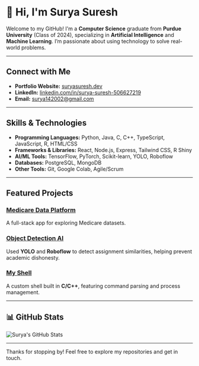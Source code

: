 
# 👋 Hi, I'm Surya Suresh

Welcome to my GitHub! I'm a **Computer Science** graduate from **Purdue University** (Class of 2024), specializing in **Artificial Intelligence** and **Machine Learning**. I’m passionate about using technology to solve real-world problems.

---

## Connect with Me

- **Portfolio Website:** [suryasuresh.dev](https://www.suryasuresh.dev)  <!-- Replace with actual link -->
- **LinkedIn:** [linkedin.com/in/surya-suresh-506627219](https://www.linkedin.com/in/surya-suresh-506627219)
- **Email:** [surya142002@gmail.com](mailto:surya142002@gmail.com)

---

## Skills & Technologies

- **Programming Languages:** Python, Java, C, C++, TypeScript, JavaScript, R, HTML/CSS
- **Frameworks & Libraries:** React, Node.js, Express, Tailwind CSS, R Shiny
- **AI/ML Tools:** TensorFlow, PyTorch, Scikit-learn, YOLO, Roboflow
- **Databases:** PostgreSQL, MongoDB
- **Other Tools:** Git, Google Colab, Agile/Scrum

---

## Featured Projects

### [Medicare Data Platform](https://medicaredata.vercel.app/login) <!-- Replace with actual project link -->
A full-stack app for exploring Medicare datasets.
  
### [Object Detection AI](https://www.suryasuresh.dev/projects/object-detection)
Used **YOLO** and **Roboflow** to detect assignment similarities, helping prevent academic dishonesty.

### [My Shell](https://www.suryasuresh.dev/projects/my-shell)
A custom shell built in **C/C++**, featuring command parsing and process management.

---

## 📊 GitHub Stats

![Surya's GitHub Stats](https://github-readme-stats.vercel.app/api?username=surya142002&show_icons=true&theme=tokyonight)

---

Thanks for stopping by! Feel free to explore my repositories and get in touch.
